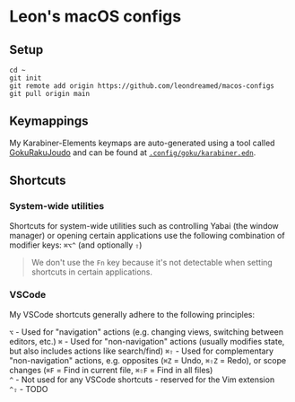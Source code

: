 # Leon's macOS configs

## Setup

```shell
cd ~
git init
git remote add origin https://github.com/leondreamed/macos-configs
git pull origin main
```

## Keymappings

My Karabiner-Elements keymaps are auto-generated using a tool called [GokuRakuJoudo](https://github.com/yqrashawn/GokuRakuJoudo) and can be found at [`.config/goku/karabiner.edn`](./.config/goku/karabiner.edn).

## Shortcuts

### System-wide utilities

Shortcuts for system-wide utilities such as controlling Yabai (the window manager) or opening certain applications use the following combination of modifier keys: `⌘⌥^` (and optionally `⇧`)

> We don't use the `Fn` key because it's not detectable when setting shortcuts in certain applications.

### VSCode

My VSCode shortcuts generally adhere to the following principles:

`⌥` - Used for "navigation" actions (e.g. changing views, switching between editors, etc.)
`⌘` - Used for "non-navigation" actions (usually modifies state, but also includes actions like search/find)
`⌘⇧` - Used for complementary "non-navigation" actions, e.g. opposites (`⌘Z` = Undo, `⌘⇧Z` = Redo), or scope changes (`⌘F` = Find in current file, `⌘⇧F` = Find in all files)\
`^` - Not used for any VSCode shortcuts - reserved for the Vim extension\
`^⇧` - TODO

